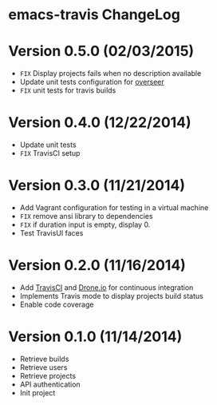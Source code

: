 # emacs-travis ChangeLog

# Version 0.5.0 (02/03/2015)

- ``FIX`` Display projects fails when no description available
- Update unit tests configuration for [overseer][]
- ``FIX`` unit tests for travis builds

# Version 0.4.0 (12/22/2014)

- Update unit tests
- ``FIX`` TravisCI setup

# Version 0.3.0 (11/21/2014)

- Add Vagrant configuration for testing in a virtual machine
- ``FIX`` remove ansi library to dependencies
- ``FIX`` if duration input is empty, display 0.
- Test TravisUI faces

# Version 0.2.0 (11/16/2014)

- Add [TravisCI][] and [Drone.io][] for continuous integration
- Implements Travis mode to display projects build status
- Enable code coverage

# Version 0.1.0 (11/14/2014)

- Retrieve builds
- Retrieve users
- Retrieve projects
- API authentication
- Init project


[TravisCI]: https://travis-ci.org/nlamirault/emacs-travis
[Drone.io]: https://drone.io/github.com/nlamirault/emacs-travis
[overseer]: https://github.com/tonini/overseer.el
